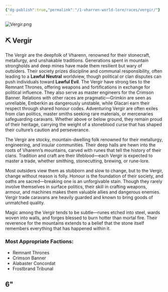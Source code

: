 ```yaml
---
{"dg-publish":true,"permalink":"/1-vharren-world-lore/races/vergir/"}
---
```


![Vergir.png](/img/user/z.%20Assets/Vergir.png)
## ⛏️ Vergir

The Vergir are the deepfolk of Vharenn, renowned for their stonecraft, metallurgy, and unshakable traditions. Generations spent in mountain strongholds and deep mines have made them resilient but wary of outsiders. Their society prizes discipline and communal responsibility, often leading to a **Lawful Neutral** worldview, though political or clan disputes can push individuals toward **Lawful Evil**. The Vergir have strong ties to the Remnant Thrones, offering weapons and fortifications in exchange for political influence. They also serve as master engineers for the Crimson Banner. Relations with other races are pragmatic—Grimkin are seen as unreliable, Emberkin as dangerously unstable, while Glacari earn their respect through shared honour codes. Adventuring Vergir are often exiles from clan politics, master smiths seeking rare materials, or mercenaries safeguarding caravans. Whether above or below ground, they remain proud of their heritage, carrying the weight of a stoneblood curse that has shaped their culture’s caution and perseverance.

The Vergir are stocky, mountain-dwelling folk renowned for their metallurgy, engineering, and insular communities. Their deep halls are hewn into the roots of Vharenn’s mountains, carved with runes that tell the history of their clans. Tradition and craft are their lifeblood—each Vergir is expected to master a trade, whether smithing, stonecutting, brewing, or rune-lore.

Most outsiders view them as stubborn and slow to change, but to the Vergir, change without reason is folly. Honour is the foundation of their society, and oaths are sacred—breaking one is an unforgivable stain. Though they rarely involve themselves in surface politics, their skill in crafting weapons, armour, and machines makes them valuable allies and dangerous enemies. Vergir trade caravans are heavily guarded and known to bring goods of unmatched quality.

Magic among the Vergir tends to be subtle—runes etched into steel, wards woven into walls, and forges blessed to burn hotter than mortal fire. Their reverence for the mountains extends to a belief that the stone itself remembers everything that has happened within it.

### **Most Appropriate Factions:**
- Remnant Thrones
- Crimson Banner
- Alabaster Concordat
- Frostbrand Tribunal

6"
---
